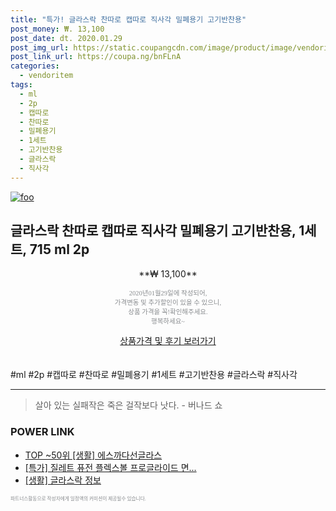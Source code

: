 ```yaml
--- 
title: "특가! 글라스락 찬따로 캡따로 직사각 밀폐용기 고기반찬용" 
post_money: ₩. 13,100 
post_date: dt. 2020.01.29 
post_img_url: https://static.coupangcdn.com/image/product/image/vendoritem/2019/03/26/3938932080/597d348b-4395-4b22-bbfa-a3839893d0bb.jpg 
post_link_url: https://coupa.ng/bnFLnA 
categories: 
  - vendoritem 
tags: 
  - ml 
  - 2p 
  - 캡따로 
  - 찬따로 
  - 밀폐용기 
  - 1세트 
  - 고기반찬용 
  - 글라스락 
  - 직사각 
--- 
```

[![foo](https://static.coupangcdn.com/image/product/image/vendoritem/2019/03/26/3938932080/597d348b-4395-4b22-bbfa-a3839893d0bb.jpg)](https://coupa.ng/bnFLnA) 

## 글라스락 찬따로 캡따로 직사각 밀폐용기 고기반찬용, 1세트, 715 ml 2p 
<p style="text-align: center;">**₩ 13,100**</p> 
<p style="text-align: center;"><span style="color: #898c8f; font-family: Georgia,Times,serif; font-size: 0.75em;">2020년01월29일에 작성되어, <br>가격변동 및 추가할인이 있을 수 있으니,<br> 상품 가격을 꼭!확인해주세요.<br>행복하세요~</span> 
</p>	 
<div markdown="0" style="text-align: center;"><a href="https://coupa.ng/bnFLnA" class="btn btn--success">상품가격 및 후기 보러가기</a></div> 
<br><br> 
  #ml #2p #캡따로 #찬따로 #밀폐용기 #1세트 #고기반찬용 #글라스락 #직사각 
<hr> 

> 살아 있는 실패작은 죽은 걸작보다 낫다. - 버나드 쇼 


### POWER LINK

* <a href="https://blog.naver.com/fasyy4321/221781929866" target="_blank"> TOP ~50위 [생활] 에스까다선글라스</a>
* <a href="https://blog.naver.com/sakai111/221785996182" target="_blank">[특가] 질레트 퓨전 플렉스볼 프로글라이드 면...</a>
* <a href="https://blog.naver.com/sakai111/221767227517" target="_blank"> [생활] 글라스락 정보 </a>

<span style="color: #898c8f; font-family: Georgia,Times,serif; font-size: 0.55em;">파트너스활동으로 작성자에게 일정액의 커미션이 제공될수 있습니다.</span> 
